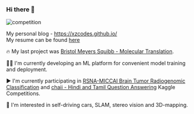 ### Hi there 👋

![competition](https://road-to-kaggle-grandmaster.vercel.app/api/badges/{dwdkills}/competition)

My personal blog - https://xzcodes.github.io/
<br>
My resume can be found [here](https://cutt.ly/xQNoKA5)

🔥 My last project was [Bristol Meyers Squibb - Molecular Translation](https://github.com/xzcodes/BMS-Molecular-Translation).


👨‍💻 I'm currently developing an ML platform for convenient model training and deployment. 


▶️ I'm currently participating in [RSNA-MICCAI Brain Tumor Radiogenomic Classification](https://www.kaggle.com/c/rsna-miccai-brain-tumor-radiogenomic-classification) 
and [chaii - Hindi and Tamil Question Answering](https://www.kaggle.com/c/chaii-hindi-and-tamil-question-answering) Kaggle Competitions.  


🚗 I'm interested in self-driving cars, SLAM, stereo vision and 3D-mapping.  


